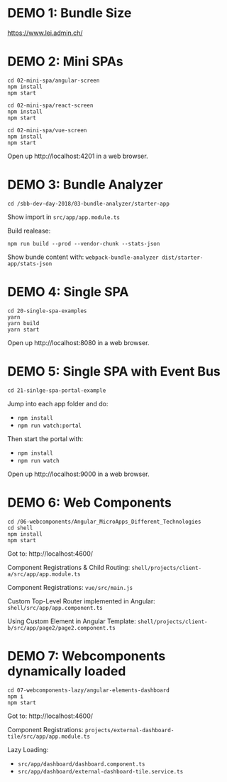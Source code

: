 # DEMO 1: Bundle Size

https://www.lei.admin.ch/



# DEMO 2: Mini SPAs

	cd 02-mini-spa/angular-screen
	npm install
	npm start

	cd 02-mini-spa/react-screen
	npm install
	npm start

	cd 02-mini-spa/vue-screen
	npm install
	npm start
	
Open up http://localhost:4201 in a web browser.	
	

# DEMO 3: Bundle Analyzer

	cd /sbb-dev-day-2018/03-bundle-analyzer/starter-app  
	
Show import in `src/app/app.module.ts`

Build realease:

	npm run build --prod --vendor-chunk --stats-json

Show bunde content with: `webpack-bundle-analyzer dist/starter-app/stats-json`


# DEMO 4: Single SPA

	cd 20-single-spa-examples
	yarn 
	yarn build
	yarn start
	
Open up http://localhost:8080 in a web browser.
	

# DEMO 5: Single SPA with Event Bus


	cd 21-sinlge-spa-portal-example
	
Jump into each app folder and do:
   - `npm install`
  - `npm run watch:portal`

Then start the portal with:
   - `npm install`
   - `npm run watch`

Open up http://localhost:9000 in a web browser.


	
# DEMO 6: Web Components	
	cd /06-webcomponents/Angular_MicroApps_Different_Technologies
	cd shell
	npm install
	npm start
	
Got to: http://localhost:4600/	
	

Component Registrations & Child Routing: `shell/projects/client-a/src/app/app.module.ts`
	
Component Registrations: `vue/src/main.js`

Custom Top-Level Router implemented in Angular: `shell/src/app/app.component.ts`

Using Custom Element in Angular Template: `shell/projects/client-b/src/app/page2/page2.component.ts`



# DEMO 7: Webcomponents	 dynamically loaded

	cd 07-webcomponents-lazy/angular-elements-dashboard
	npm i
	npm start
	
Got to: http://localhost:4600/	

Component Registrations: `projects/external-dashboard-tile/src/app/app.module.ts`

Lazy Loading:

- `src/app/dashboard/dashboard.component.ts`
- `src/app/dashboard/external-dashboard-tile.service.ts`

	